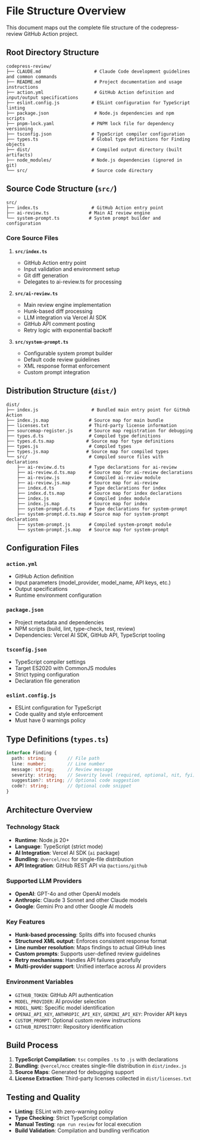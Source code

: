 # File Structure Overview

This document maps out the complete file structure of the codepress-review GitHub Action project.

## Root Directory Structure

```
codepress-review/
├── CLAUDE.md                    # Claude Code development guidelines and common commands
├── README.md                    # Project documentation and usage instructions
├── action.yml                   # GitHub Action definition and input/output specifications
├── eslint.config.js            # ESLint configuration for TypeScript linting
├── package.json                 # Node.js dependencies and npm scripts
├── pnpm-lock.yaml              # PNPM lock file for dependency versioning
├── tsconfig.json               # TypeScript compiler configuration
├── types.ts                    # Global type definitions for Finding objects
├── dist/                       # Compiled output directory (built artifacts)
├── node_modules/               # Node.js dependencies (ignored in git)
└── src/                        # Source code directory
```

## Source Code Structure (`src/`)

```
src/
├── index.ts                    # GitHub Action entry point
├── ai-review.ts               # Main AI review engine
└── system-prompt.ts           # System prompt builder and configuration
```

### Core Source Files

1. **`src/index.ts`**
   - GitHub Action entry point
   - Input validation and environment setup
   - Git diff generation
   - Delegates to ai-review.ts for processing

2. **`src/ai-review.ts`**
   - Main review engine implementation
   - Hunk-based diff processing
   - LLM integration via Vercel AI SDK
   - GitHub API comment posting
   - Retry logic with exponential backoff

3. **`src/system-prompt.ts`**
   - Configurable system prompt builder
   - Default code review guidelines
   - XML response format enforcement
   - Custom prompt integration

## Distribution Structure (`dist/`)

```
dist/
├── index.js                    # Bundled main entry point for GitHub Action
├── index.js.map               # Source map for main bundle
├── licenses.txt               # Third-party license information
├── sourcemap-register.js      # Source map registration for debugging
├── types.d.ts                 # Compiled type definitions
├── types.d.ts.map            # Source map for type definitions
├── types.js                   # Compiled types
├── types.js.map              # Source map for compiled types
└── src/                       # Compiled source files with declarations
    ├── ai-review.d.ts         # Type declarations for ai-review
    ├── ai-review.d.ts.map     # Source map for ai-review declarations
    ├── ai-review.js           # Compiled ai-review module
    ├── ai-review.js.map       # Source map for ai-review
    ├── index.d.ts             # Type declarations for index
    ├── index.d.ts.map         # Source map for index declarations
    ├── index.js               # Compiled index module
    ├── index.js.map           # Source map for index
    ├── system-prompt.d.ts     # Type declarations for system-prompt
    ├── system-prompt.d.ts.map # Source map for system-prompt declarations
    ├── system-prompt.js       # Compiled system-prompt module
    └── system-prompt.js.map   # Source map for system-prompt
```

## Configuration Files

### `action.yml`
- GitHub Action definition
- Input parameters (model_provider, model_name, API keys, etc.)
- Output specifications
- Runtime environment configuration

### `package.json`
- Project metadata and dependencies
- NPM scripts (build, lint, type-check, test, review)
- Dependencies: Vercel AI SDK, GitHub API, TypeScript tooling

### `tsconfig.json`
- TypeScript compiler settings
- Target ES2020 with CommonJS modules
- Strict typing configuration
- Declaration file generation

### `eslint.config.js`
- ESLint configuration for TypeScript
- Code quality and style enforcement
- Must have 0 warnings policy

## Type Definitions (`types.ts`)

```typescript
interface Finding {
  path: string;        // File path
  line: number;        // Line number
  message: string;     // Review message
  severity: string;    // Severity level (required, optional, nit, fyi)
  suggestion?: string; // Optional code suggestion
  code?: string;       // Optional code snippet
}
```

## Architecture Overview

### Technology Stack
- **Runtime**: Node.js 20+
- **Language**: TypeScript (strict mode)
- **AI Integration**: Vercel AI SDK (`ai` package)
- **Bundling**: `@vercel/ncc` for single-file distribution
- **API Integration**: GitHub REST API via `@actions/github`

### Supported LLM Providers
- **OpenAI**: GPT-4o and other OpenAI models
- **Anthropic**: Claude 3 Sonnet and other Claude models
- **Google**: Gemini Pro and other Google AI models

### Key Features
- **Hunk-based processing**: Splits diffs into focused chunks
- **Structured XML output**: Enforces consistent response format
- **Line number resolution**: Maps findings to actual GitHub lines
- **Custom prompts**: Supports user-defined review guidelines
- **Retry mechanisms**: Handles API failures gracefully
- **Multi-provider support**: Unified interface across AI providers

### Environment Variables
- `GITHUB_TOKEN`: GitHub API authentication
- `MODEL_PROVIDER`: AI provider selection
- `MODEL_NAME`: Specific model identification
- `OPENAI_API_KEY`, `ANTHROPIC_API_KEY`, `GEMINI_API_KEY`: Provider API keys
- `CUSTOM_PROMPT`: Optional custom review instructions
- `GITHUB_REPOSITORY`: Repository identification

## Build Process

1. **TypeScript Compilation**: `tsc` compiles `.ts` to `.js` with declarations
2. **Bundling**: `@vercel/ncc` creates single-file distribution in `dist/index.js`
3. **Source Maps**: Generated for debugging support
4. **License Extraction**: Third-party licenses collected in `dist/licenses.txt`

## Testing and Quality

- **Linting**: ESLint with zero-warning policy
- **Type Checking**: Strict TypeScript compilation
- **Manual Testing**: `npm run review` for local execution
- **Build Validation**: Compilation and bundling verification
